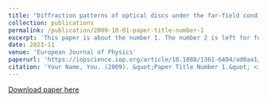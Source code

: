 ```yaml
---
title: "Diffraction patterns of optical discs under the far-field condition"
collection: publications
permalink: /publication/2009-10-01-paper-title-number-1
excerpt: 'This paper is about the number 1. The number 2 is left for future work.'
date: 2023-11
venue: 'European Journal of Physics'
paperurl: 'https://iopscience.iop.org/article/10.1088/1361-6404/ad0aa1/meta'
citation: 'Your Name, You. (2009). &quot;Paper Title Number 1.&quot; <i>Journal 1</i>. 1(1).'
---
```


[Download paper here](https://iopscience.iop.org/article/10.1088/1361-6404/ad0aa1/meta)

